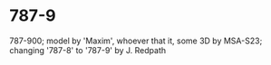 # 787-9
787-900; model by 'Maxim', whoever that it, some 3D by MSA-S23; changing '787-8' to '787-9' by J. Redpath

